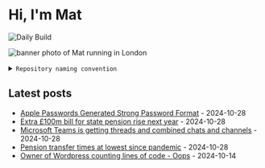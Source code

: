 # Hi, I'm Mat

![Daily Build](https://github.com/mat-0/mat-0/workflows/Daily%20Build/badge.svg)

![banner photo of Mat running in London](https://raw.githubusercontent.com/mat-0/mat-0/master/images/gh-header-image-cropped.jpg)

<details><summary><code>Repository naming convention</code></summary>
  
Repositories, where possible, are lowercase with underscores and follow the naming conventions below. 

  
- For demonstrations or proof of concepts, use the format `demo_name`.
- Boilerplate or templates are named in the format `template_name`.
  - where appropriate these are also published through GitHub pages and will be available at `username.github.io/repo_name`.
- WordPress-related content (mostly plugins) are prefixed with `wp_`.
- Twitter bots are prefixed with `bot_`.
- Standard repositories are named as they are, sometimes this might be a domain name e.g. `thechels.uk`.
</details>

## Latest posts

<!-- blog starts -->
- [Apple Passwords Generated Strong Password Format](https://thechels.uk/apple-passwords-generated-strong-password-format) - 2024-10-28
- [Extra £100m bill for state pension rise next year](https://thechels.uk/extra-100m-bill-for-state-pension-rise-next-year) - 2024-10-28
- [Microsoft Teams is getting threads and combined chats and channels](https://thechels.uk/microsoft-teams-is-getting-threads-and-combined-chats-and-channels) - 2024-10-28
- [Pension transfer times at lowest since pandemic](https://thechels.uk/pension-transfer-times-at-lowest-since-pandemic) - 2024-10-28
- [Owner of Wordpress counting lines of code - Oops](https://thechels.uk/owner-of-wordpress-counting-lines-of-code-oops) - 2024-10-14
<!-- blog ends -->
